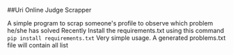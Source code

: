##Uri Online Judge Scrapper

A simple program to scrap someone's profile to observe which problem he/she has solved Recently
Install the requirements.txt using this command `pip install requirements.txt`
Very simple usage.
A generated problems.txt file will contain all list